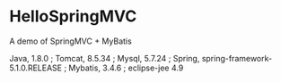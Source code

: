 # HelloSpringMVC
A demo of SpringMVC + MyBatis

Java, 1.8.0 ;
Tomcat, 8.5.34 ;
Mysql, 5.7.24 ;
Spring, spring-framework-5.1.0.RELEASE ;
Mybatis, 3.4.6 ;
eclipse-jee 4.9 

